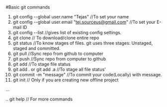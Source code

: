 #Basic git commands

1. git config --global user.name "Tejas" //To set your name
1. git config --global user.email "tej.sourceus@gmail.com" //To set your E-mail ID
1. git config --list //gives list of existing config settings.
1. git clone // To download/clone entire repo
1. git status //To know stages of files. git uses three stages: Unstaged, staged and committed.
1. git pull //Sync repo from github to computer
1. git push //Sync repo from computer to github
1. git add //To stage file status
1. git add . or git add .a //To stage all file status'
1. git commit -m "message" //To commit your code(Locally) with message.
1. git init // Only if you are creating new offline project


...


.. git help // For more commands


